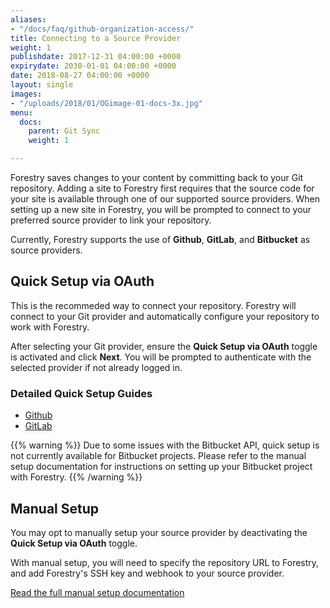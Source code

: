 ```yaml
---
aliases:
- "/docs/faq/github-organization-access/"
title: Connecting to a Source Provider
weight: 1
publishdate: 2017-12-31 04:00:00 +0000
expirydate: 2030-01-01 04:00:00 +0000
date: 2018-08-27 04:00:00 +0000
layout: single
images:
- "/uploads/2018/01/OGimage-01-docs-3x.jpg"
menu:
  docs:
    parent: Git Sync
    weight: 1

---
```


Forestry saves changes to your content by committing back to your Git repository. Adding a site to Forestry first requires that the source code for your site is available through one of our supported source providers. When setting up a new site in Forestry, you will be prompted to connect to your preferred source provider to link your repository.

Currently, Forestry supports the use of **Github**, **GitLab**, and **Bitbucket** as source providers.

## Quick Setup via OAuth

This is the recommeded way to connect your repository. Forestry will connect to your Git provider and automatically configure your repository to work with Forestry.

After selecting your Git provider, ensure the **Quick Setup via OAuth** toggle is activated and click **Next**. You will be prompted to authenticate with the selected provider if not already logged in.

### Detailed Quick Setup Guides

- [Github](/docs/git-sync/github/)
- [GitLab](/docs/git-sync/gitlab/)

{{% warning %}}
Due to some issues with the Bitbucket API, quick setup is not currently available for Bitbucket projects. Please refer to the manual setup documentation for instructions on setting up your Bitbucket project with Forestry.
{{% /warning %}}

## Manual Setup

You may opt to manually setup your source provider by deactivating the **Quick Setup via OAuth** toggle.

With manual setup, you will need to specify the repository URL to Forestry, and add Forestry's SSH key and webhook to your source provider.

[Read the full manual setup documentation](/docs/git-sync/manual-setup/)
